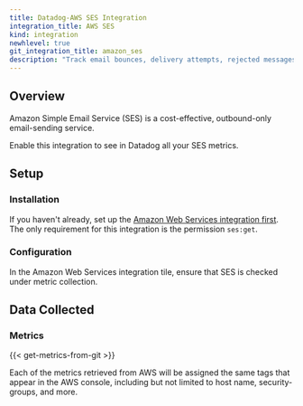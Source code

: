 ```yaml
---
title: Datadog-AWS SES Integration
integration_title: AWS SES
kind: integration
newhlevel: true
git_integration_title: amazon_ses
description: "Track email bounces, delivery attempts, rejected messages, and more."
---
```


## Overview

Amazon Simple Email Service (SES) is a cost-effective, outbound-only email-sending service.

Enable this integration to see in Datadog all your SES metrics.

## Setup
### Installation

If you haven't already, set up the [Amazon Web Services integration first](/integrations/aws). The only requirement for this integration is the permission `ses:get`.

### Configuration

In the Amazon Web Services integration tile, ensure that SES is checked under metric collection.

## Data Collected
### Metrics

{{< get-metrics-from-git >}}

Each of the metrics retrieved from AWS will be assigned the same tags that appear in the AWS console, including but not limited to host name, security-groups, and more.

